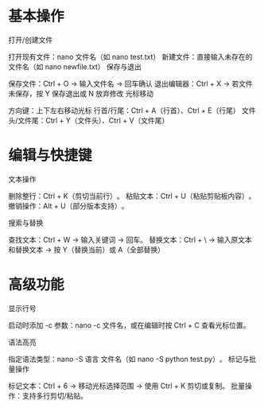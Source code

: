 # 基本操作‌
‌打开/创建文件‌

打开现有文件：nano 文件名（如 nano test.txt）‌
新建文件：直接输入未存在的文件名（如 nano newfile.txt）‌
‌保存与退出‌

‌保存文件‌：Ctrl + O → 输入文件名 → 回车确认‌
‌退出编辑器‌：Ctrl + X → 若文件未保存，按 Y 保存退出或 N 放弃修改‌
‌光标移动‌

方向键：上下左右移动光标‌
行首/行尾：Ctrl + A（行首）、Ctrl + E（行尾）‌
文件头/文件尾：Ctrl + Y（文件头）、Ctrl + V（文件尾）‌

# 编辑与快捷键‌
‌文本操作‌

‌删除整行‌：Ctrl + K（剪切当前行）‌。
‌粘贴文本‌：Ctrl + U（粘贴剪贴板内容）‌。
‌撤销操作‌：Alt + U（部分版本支持）‌。

‌搜索与替换‌

‌查找文本‌：Ctrl + W → 输入关键词 → 回车‌。
‌替换文本‌：Ctrl + \ → 输入原文本和替换文本 → 按 Y（替换当前）或 A（全部替换）‌

# 高级功能‌
‌显示行号‌

启动时添加 -c 参数：nano -c 文件名，或在编辑时按 Ctrl + C 查看光标位置‌。

‌语法高亮‌

指定语法类型：nano -S 语言 文件名（如 nano -S python test.py）‌。
‌标记与批量操作‌

‌标记文本‌：Ctrl + 6 → 移动光标选择范围 → 使用 Ctrl + K 剪切或复制‌。
‌批量操作‌：支持多行剪切/粘贴‌。